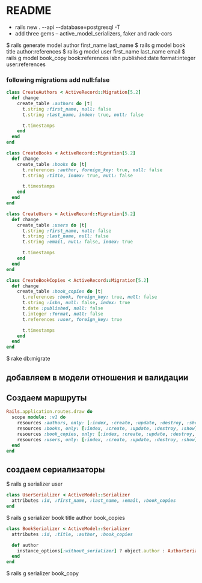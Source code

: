 # README
* rails new . --api --database=postgresql -T
* add three gems – active_model_serializers, faker and rack-cors

$ rails generate model author first_name last_name
$ rails g model book title author:references
$ rails g model user first_name last_name email
$ rails g model book_copy book:references isbn published:date format:integer user:references

###  following migrations add null:false

```ruby
class CreateAuthors < ActiveRecord::Migration[5.2]
  def change
    create_table :authors do |t|
      t.string :first_name, null: false
      t.string :last_name, index: true, null: false

      t.timestamps
    end
  end
end

class CreateBooks < ActiveRecord::Migration[5.2]
  def change
    create_table :books do |t|
      t.references :author, foreign_key: true, null: false
      t.string :title, index: true, null: false

      t.timestamps
    end
  end
end

class CreateUsers < ActiveRecord::Migration[5.2]
  def change
    create_table :users do |t|
      t.string :first_name, null: false
      t.string :last_name, null: false
      t.string :email, null: false, index: true

      t.timestamps
    end
  end
end

class CreateBookCopies < ActiveRecord::Migration[5.2]
  def change
    create_table :book_copies do |t|
      t.references :book, foreign_key: true, null: false
      t.string :isbn, null: false, index: true
      t.date :published, null: false
      t.integer :format, null: false
      t.references :user, foreign_key: true

      t.timestamps
    end
  end
end
```
$ rake db:migrate
## добавляем в модели отношения и валидации
## Создаем маршруты

```ruby
Rails.application.routes.draw do
  scope module: :v1 do
    resources :authors, only: [:index, :create, :update, :destroy, :show]
    resources :books, only: [:index, :create, :update, :destroy, :show]
    resources :book_copies, only: [:index, :create, :update, :destroy, :show]
    resources :users, only: [:index, :create, :update, :destroy, :show]
  end
end
```

## создаем сериализаторы
$ rails g serializer user
```ruby
class UserSerializer < ActiveModel::Serializer
  attributes :id, :first_name, :last_name, :email, :book_copies
end
```

$ rails g serializer book title author book_copies

```ruby
class BookSerializer < ActiveModel::Serializer
  attributes :id, :title, :author, :book_copies

  def author
    instance_options[:without_serializer] ? object.author : AuthorSerializer.new(object.author, without_serializer: true)
  end
end
```
$ rails g serializer  book_copy
